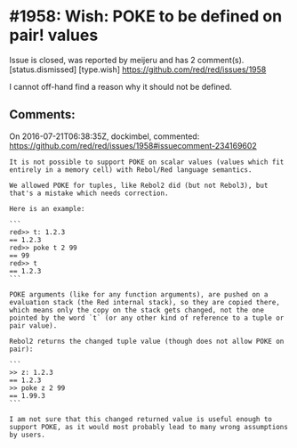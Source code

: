 
#1958: Wish: POKE to be defined on pair! values
================================================================================
Issue is closed, was reported by meijeru and has 2 comment(s).
[status.dismissed] [type.wish]
<https://github.com/red/red/issues/1958>

I cannot off-hand find a reason why it should not be defined.



Comments:
--------------------------------------------------------------------------------

On 2016-07-21T06:38:35Z, dockimbel, commented:
<https://github.com/red/red/issues/1958#issuecomment-234169602>

    It is not possible to support POKE on scalar values (values which fit entirely in a memory cell) with Rebol/Red language semantics.
    
    We allowed POKE for tuples, like Rebol2 did (but not Rebol3), but that's a mistake which needs correction.
    
    Here is an example:
    
    ```
    red>> t: 1.2.3
    == 1.2.3
    red>> poke t 2 99
    == 99
    red>> t
    == 1.2.3
    ```
    
    POKE arguments (like for any function arguments), are pushed on a evaluation stack (the Red internal stack), so they are copied there, which means only the copy on the stack gets changed, not the one pointed by the word `t` (or any other kind of reference to a tuple or pair value).
    
    Rebol2 returns the changed tuple value (though does not allow POKE on pair):
    
    ```
    >> z: 1.2.3
    == 1.2.3
    >> poke z 2 99
    == 1.99.3
    ```
    
    I am not sure that this changed returned value is useful enough to support POKE, as it would most probably lead to many wrong assumptions by users.

